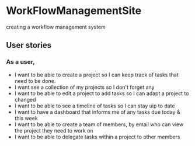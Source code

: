 # WorkFlowManagementSite
creating a workflow management system

## User stories
### As a user, 
- I want to be able to create a project so I can keep track of tasks that need to be done.
- I want see a collection of my projects so I don't forget any
- I want to be able to edit a project to add tasks so I can adapt a project to changed
- I want to be able to see a timeline of tasks so I can stay uip to date
- I want to have a dashboard that informs me of any tasks due today & this week
- I want to be able to create a team of members, by email who can view the project they need to work on
- I want to be able to delegate tasks within a project to other members
